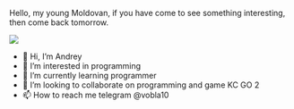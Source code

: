 Hello, my young Moldovan, if you have come to see something interesting, then come back tomorrow.

<div id="header" algin="center">
  <img src="https://i.gifer.com/2GU.gif" widrh="200">
</div>


- 👋 Hi, I’m Andrey
- 👀 I’m interested in programming
- 🌱 I’m currently learning programmer
- 💞️ I’m looking to collaborate on programming and game KC GO 2
- 📫 How to reach me telegram @vobla10
